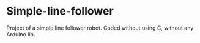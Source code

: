 # Simple-line-follower
Project of a simple line follower robot.
Coded without using C, without any Arduino lib.
